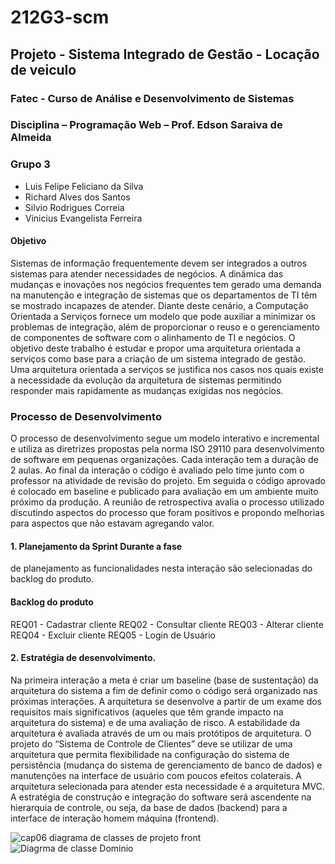 #  212G3-scm
  
##  Projeto - Sistema Integrado de Gestão - Locação de veiculo 
### Fatec -  Curso de Análise e Desenvolvimento de Sistemas 
### Disciplina – Programação Web – Prof. Edson Saraiva de Almeida 
###  Grupo 3 
- Luis Felipe Feliciano da Silva
- Richard Alves dos Santos
- Silvio Rodrigues Correia
- Vinicius Evangelista Ferreira

#### Objetivo
  Sistemas de informação frequentemente devem ser integrados a outros sistemas para atender necessidades de negócios. A dinâmica das mudanças e inovações nos negócios frequentes tem gerado uma demanda na manutenção e integração de sistemas que os departamentos de TI têm se mostrado incapazes de atender. Diante deste cenário, a Computação Orientada a Serviços fornece um modelo que pode auxiliar a minimizar os problemas de integração, além de proporcionar o reuso e o gerenciamento de componentes de software com o alinhamento de TI e negócios. O objetivo deste trabalho é estudar e propor uma arquitetura orientada a serviços como base para a criação de um sistema integrado de gestão. 
Uma arquitetura orientada a serviços se justifica nos casos nos quais existe a necessidade da evolução da arquitetura de sistemas permitindo responder mais rapidamente as mudanças exigidas nos negócios.  

### Processo de Desenvolvimento 
O processo de desenvolvimento segue um modelo interativo e incremental e utiliza as diretrizes propostas pela norma ISO 29110 para desenvolvimento 
de software em pequenas organizações. Cada interação tem a duração de 2 aulas. Ao final da interação o código é avaliado pelo time junto com o professor na atividade de revisão do projeto. Em seguida o código aprovado é colocado em baseline e publicado para avaliação em um ambiente muito próximo da produção. A reunião de retrospectiva avalia o processo utilizado discutindo aspectos do processo que foram positivos e propondo melhorias para aspectos que não estavam agregando valor. 

#### 1. Planejamento da Sprint Durante a fase 
de planejamento as funcionalidades nesta interação são selecionadas do backlog do produto.

#### Backlog do produto 
REQ01 - Cadastrar cliente 
REQ02 - Consultar cliente 
REQ03 - Alterar cliente 
REQ04 - Excluir cliente 
REQ05 - Login de Usuário 
 
#### 2. Estratégia de desenvolvimento. 

Na primeira interação a meta é criar um baseline (base de sustentação) da arquitetura do sistema a fim de definir como o código será organizado nas próximas interações. 
A arquitetura se desenvolve a partir de um exame dos requisitos mais significativos (aqueles que têm grande impacto na arquitetura do sistema) e de uma avaliação de risco.
A estabilidade da arquitetura é avaliada através de um ou mais protótipos de arquitetura. O projeto do “Sistema de Controle de Clientes” deve se utilizar de uma arquitetura que permita flexibilidade na configuração do sistema de persistência (mudança do sistema de gerenciamento de banco de dados) e manutenções na interface de usuário com poucos efeitos colaterais. A arquitetura selecionada para atender esta necessidade é a arquitetura MVC.  A estratégia de construção e integração do software será ascendente na hierarquia de controle, ou seja, da base de dados (backend) para a interface de interação homem máquina (frontend). 

![cap06 diagrama de classes de projeto front](https://user-images.githubusercontent.com/68782201/114472495-b1949000-9bc8-11eb-8a07-14d3db52cb2b.png) 
![Diagrma de classe Dominio](https://user-images.githubusercontent.com/89322701/134992166-cbb29ca3-c2ff-477e-bbd9-c8a40157866c.png)
